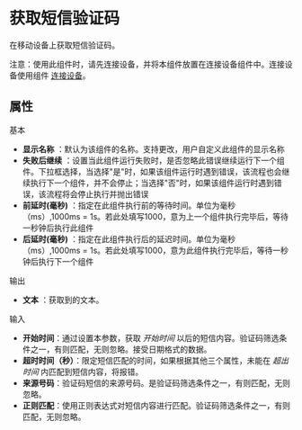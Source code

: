 # 获取短信验证码

在移动设备上获取短信验证码。

注意：使用此组件时，请先连接设备，并将本组件放置在连接设备组件中。连接设备使用组件 [连接设备](ConnectPhone.md)。

## 属性
基本
- **显示名称** ：默认为该组件的名称。支持更改，用户自定义此组件的显示名称
- **失败后继续** ：设置当此组件运行失败时，是否忽略此错误继续运行下一个组件。下拉框选择，当选择"是"时，如果该组件运行时遇到错误，该流程也会继续执行下一个组件，并不会停止；当选择"否"时，如果该组件运行时遇到错误，该流程将会停止执行并抛出错误
- **前延时(毫秒)** ：指定在此组件执行前的等待时间。单位为毫秒（ms）,1000ms = 1s。若此处填写1000，意为上一个组件执行完毕后，等待一秒钟后执行此组件
- **后延时(毫秒)** ：指定在此组件执行后的延迟时间。单位为毫秒（ms）,1000ms = 1s。若此处填写1000，意为此组件执行完毕后，等待一秒钟后执行下一个组件


输出
- **文本** ：获取到的文本。

输入
- **开始时间**：通过设置本参数，获取 *开始时间* 以后的短信内容。验证码筛选条件之一，有则匹配，无则忽略。接受日期格式的数据。
- **超时时间（秒）**：限定短信匹配的时间，如果根据其他三个属性，未能在 *超出时间* 内匹配到短信内容，将报错。
- **来源号码**：验证码短信的来源号码。是验证码筛选条件之一，有则匹配，无则忽略。
- **正则匹配**：使用正则表达式对短信内容进行匹配。验证码筛选条件之一，有则匹配，无则忽略。